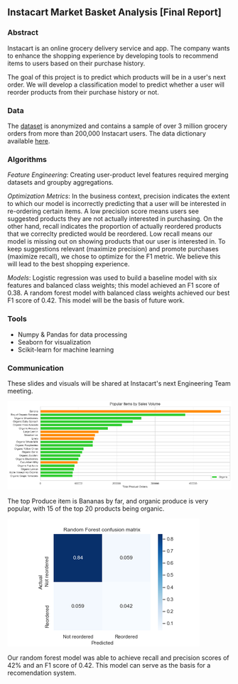 ## Instacart Market Basket Analysis [Final Report]

### Abstract

Instacart is an online grocery delivery service and app. The company wants to enhance the shopping experience by developing tools to recommend items to users based on their purchase history. 

The goal of this project is to predict which products will be in a user's next order. We will develop a classification model to predict whether a user will reorder products from their purchase history or not.

### Data

The [dataset](https://www.instacart.com/datasets/grocery-shopping-2017) is anonymized and contains a sample of over 3 million grocery orders from more than 200,000 Instacart users. The data dictionary available [here](https://gist.github.com/jeremystan/c3b39d947d9b88b3ccff3147dbcf6c6b).

### Algorithms

*Feature Engineering*: Creating user-product level features required merging datasets and groupby aggregations.

*Optimization Metrics*: In the business context, precision indicates the extent to which our model is incorrectly predicting that a user will be interested in re-ordering certain items. A low precision score means users see suggested products they are not actually interested in purchasing. On the other hand, recall indicates the proportion of actually reordered products that we correclty predicted would be reordered. Low recall means our model is missing out on showing products that our user is interested in. To keep suggestions relevant (maximize precision) and promote purchases (maximize recall), we chose to optimize for the F1 metric. We believe this will lead to the best shopping experience. 

*Models*: Logistic regression was used to build a baseline model with six features and balanced class weights; this model achieved an F1 score of 0.38. A random forest model with balanced class weights achieved our best F1 score of 0.42. This model will be the basis of future work.

### Tools

* Numpy & Pandas for data processing 
* Seaborn for visualization
* Scikit-learn for machine learning

### Communication 

These slides and visuals will be shared at Instacart's next Engineering Team meeting.

![Top Products](images/top_items.png)

The top Produce item is Bananas by far, and organic produce is very popular, with 15 of the top 20 products being organic.

![Final Model Confusion Matrix](images/confusion_matrix_rfc_instacart.png)

Our random forest model was able to achieve recall and precision scores of 42% and an F1 score of 0.42. This model can serve as the basis for a recomendation system.

